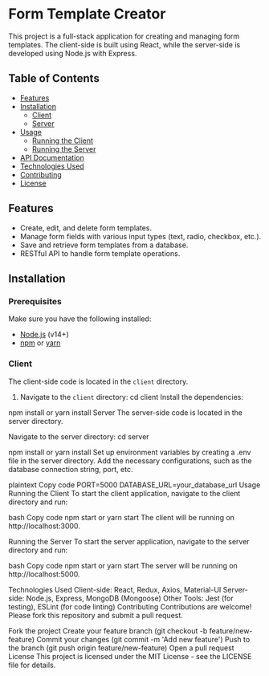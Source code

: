 # Form Template Creator

This project is a full-stack application for creating and managing form templates. The client-side is built using React, while the server-side is developed using Node.js with Express.

## Table of Contents

- [Features](#features)
- [Installation](#installation)
  - [Client](#client)
  - [Server](#server)
- [Usage](#usage)
  - [Running the Client](#running-the-client)
  - [Running the Server](#running-the-server)
- [API Documentation](#api-documentation)
- [Technologies Used](#technologies-used)
- [Contributing](#contributing)
- [License](#license)

## Features

- Create, edit, and delete form templates.
- Manage form fields with various input types (text, radio, checkbox, etc.).
- Save and retrieve form templates from a database.
- RESTful API to handle form template operations.

## Installation

### Prerequisites

Make sure you have the following installed:

- [Node.js](https://nodejs.org/) (v14+)
- [npm](https://www.npmjs.com/) or [yarn](https://yarnpkg.com/)

### Client

The client-side code is located in the `client` directory.

1. Navigate to the `client` directory:
   cd client
Install the dependencies:

npm install
or
yarn install
Server
The server-side code is located in the server directory.

Navigate to the server directory:
cd server

npm install
or
yarn install
Set up environment variables by creating a .env file in the server directory. Add the necessary configurations, such as the database connection string, port, etc.

plaintext
Copy code
PORT=5000
DATABASE_URL=your_database_url
Usage
Running the Client
To start the client application, navigate to the client directory and run:

bash
Copy code
npm start
or
yarn start
The client will be running on http://localhost:3000.

Running the Server
To start the server application, navigate to the server directory and run:

bash
Copy code
npm start
or
yarn start
The server will be running on http://localhost:5000.


Technologies Used
Client-side: React, Redux, Axios, Material-UI
Server-side: Node.js, Express, MongoDB (Mongoose)
Other Tools: Jest (for testing), ESLint (for code linting)
Contributing
Contributions are welcome! Please fork this repository and submit a pull request.

Fork the project
Create your feature branch (git checkout -b feature/new-feature)
Commit your changes (git commit -m 'Add new feature')
Push to the branch (git push origin feature/new-feature)
Open a pull request
License
This project is licensed under the MIT License - see the LICENSE file for details.






